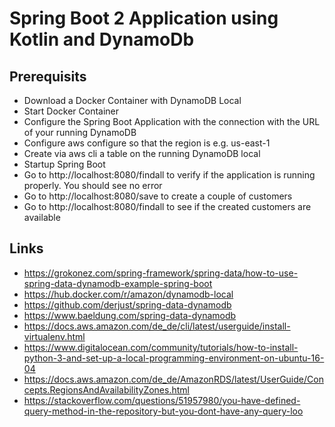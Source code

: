 # Spring Boot 2 Application using Kotlin and DynamoDb
## Prerequisits
* Download a Docker Container with DynamoDB Local
* Start Docker Container
* Configure the Spring Boot Application with the connection with the URL of your running DynamoDB
* Configure aws configure so that the region is e.g. us-east-1
* Create via aws cli a table on the running DynamoDB local
* Startup Spring Boot
* Go to http://localhost:8080/findall to verify if the application is running properly. You should see no error
* Go to http://localhost:8080/save to create a couple of customers
* Go to http://localhost:8080/findall to see if the created customers are available

## Links
* https://grokonez.com/spring-framework/spring-data/how-to-use-spring-data-dynamodb-example-spring-boot
* https://hub.docker.com/r/amazon/dynamodb-local
* https://github.com/derjust/spring-data-dynamodb
* https://www.baeldung.com/spring-data-dynamodb
* https://docs.aws.amazon.com/de_de/cli/latest/userguide/install-virtualenv.html
* https://www.digitalocean.com/community/tutorials/how-to-install-python-3-and-set-up-a-local-programming-environment-on-ubuntu-16-04
* https://docs.aws.amazon.com/de_de/AmazonRDS/latest/UserGuide/Concepts.RegionsAndAvailabilityZones.html
* https://stackoverflow.com/questions/51957980/you-have-defined-query-method-in-the-repository-but-you-dont-have-any-query-loo